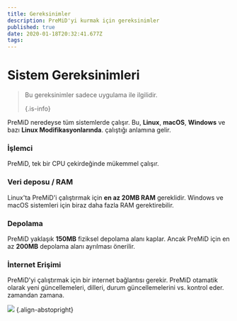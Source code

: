 ```yaml
---
title: Gereksinimler
description: PreMiD'yi kurmak için gereksinimler
published: true
date: 2020-01-18T20:32:41.677Z
tags:
---
```


# Sistem Gereksinimleri

> Bu gereksinimler sadece uygulama ile ilgilidir. 
> 
> {.is-info}

PreMiD neredeyse tüm sistemlerde çalışır. Bu, **Linux**, **macOS**, **Windows** ve bazı **Linux Modifikasyonlarında**. çalıştığı anlamına gelir.

### İşlemci
PreMiD, tek bir CPU çekirdeğinde mükemmel çalışır.

### Veri deposu / RAM
Linux'ta PreMiD'i çalıştırmak için **en az 20MB RAM** gereklidir. Windows ve macOS sistemleri için biraz daha fazla RAM gerektirebilir.

### Depolama
PreMiD yaklaşık **150MB** fiziksel depolama alanı kaplar. Ancak PreMiD için en az **200MB** depolama alanı ayrılması önerilir.

### İnternet Erişimi
PreMiD'yi çalıştırmak için bir internet bağlantısı gerekir. PreMiD otamatik olarak yeni güncellemeleri, dilleri, durum güncellemelerini vs. kontrol eder. zamandan zamana.

![](https://a.icons8.com/ViUXyjOj/f4tFww/svg.svg) {.align-abstopright}
